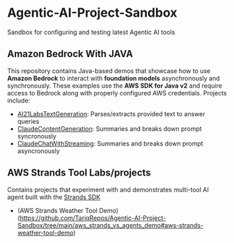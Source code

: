 # Agentic-AI-Project-Sandbox
Sandbox for configuring and testing latest Agentic AI tools

## Amazon Bedrock With JAVA
This repository contains Java-based demos that showcase how to use **Amazon Bedrock** to interact with **foundation models** asynchronously and synchronously. These examples use the **AWS SDK for Java v2** and require access to Bedrock along with properly configured AWS credentials. Projects include:
 - [AI21LabsTextGeneration](https://github.com/TariqRepos/Agentic-AI-Project-Sandbox/tree/main/amazon_bedrock_with_java#ai21labstextgeneration): Parses/extracts provided text to answer queries 
 - [ClaudeContentGeneration](https://github.com/TariqRepos/Agentic-AI-Project-Sandbox/tree/main/amazon_bedrock_with_java#claudecontentgeneration): Summaries and breaks down prompt syncronously 
 - [ClaudeChatWithStreaming](https://github.com/TariqRepos/Agentic-AI-Project-Sandbox/tree/main/amazon_bedrock_with_java#claudechatwithstreaming): Summaries and breaks down prompt asyncronously

## AWS Strands Tool Labs/projects
Contains projects that experiment with and demonstrates multi-tool AI agent built with the [Strands SDK](https://github.com/strands-ai/strands)
- (AWS Strands Weather Tool Demo)(https://github.com/TariqRepos/Agentic-AI-Project-Sandbox/tree/main/aws_strands_vs_agents_demo#aws-strands-weather-tool-demo)

